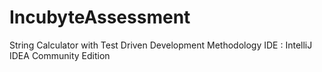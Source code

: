 # IncubyteAssessment
String Calculator with Test Driven Development Methodology
IDE : IntelliJ IDEA Community Edition 

